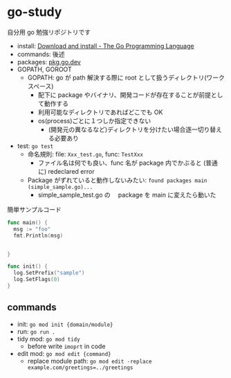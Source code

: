 # go-study

自分用 go 勉強リポジトリです

- install: [Download and install - The Go Programming Language](https://golang.org/doc/install)
- commands: 後述
- packages: [pkg.go.dev](https://pkg.go.dev/)
- GOPATH, GOROOT
  - GOPATH: go が path 解決する際に root として扱うディレクトリ(ワークスペース)
    - 配下に package やバイナリ、開発コードが存在することが前提として動作する
    - 利用可能なディレクトリであればどこでも OK
    - os(process)ごとに１つしか指定できない
      - (開発元の異なるなど)ディレクトリを分けたい場合逐一切り替える必要あり
- test: `go test`
  - 命名規則: file: `Xxx_test.go`, func: `TestXxx`
    - ファイル名は何でも良い、func 名が package 内でかぶると (普通に) redeclared error
  - Package がずれていると動作しないみたい: `found packages main (simple_sample.go)...`
    - simple_sample_test.go の　 package を main に変えたら動いた

簡単サンプルコード

```go
func main() {
  msg := "foo"
  fmt.Println(msg)


}

func init() {
  log.SetPrefix("sample")
  log.SetFlags(0)
}
```

## commands

- init: `go mod init {domain/module}`
- run: `go run .`
- tidy mod: `go mod tidy`
  - before write `imoprt` in code
- edit mod: `go mod edit {command}`
  - replace module path: `go mod edit -replace example.com/greetings=../greetings`
